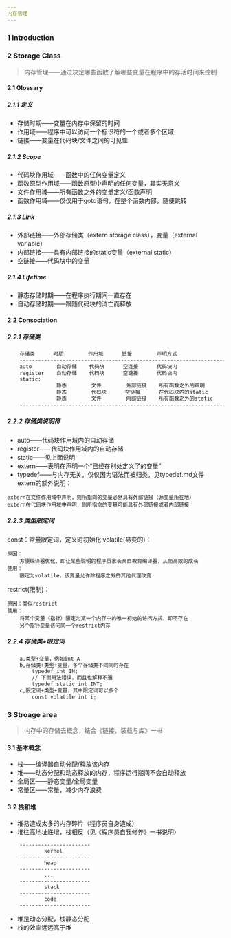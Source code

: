 ```yaml
---
内存管理
---
```



### 1 Introduction



### 2 Storage Class
> 内存管理——通过决定哪些函数了解哪些变量在程序中的存活时间来控制
#### 2.1 Glossary
##### 2.1.1 定义
- 存储时期——变量在内存中保留的时间
- 作用域——程序中可以访问一个标识符的一个或者多个区域
- 链接——变量在代码块/文件之间的可见性

##### 2.1.2 Scope
- 代码块作用域——函数中的任何变量定义
- 函数原型作用域——函数原型中声明的任何变量，其实无意义
- 文件作用域——所有函数之外的变量定义/函数声明
- 函数作用域——仅仅用于goto语句，在整个函数内部，随便跳转

##### 2.1.3 Link
- 外部链接——外部存储类（extern storage class），变量（external variable）
- 内部链接——具有内部链接的static变量（external static）
- 空链接——代码块中的变量

##### 2.1.4 Lifetime
- 静态存储时期——在程序执行期间一直存在
- 自动存储时期——跟随代码块的消亡而释放


#### 2.2 Consociation
##### 2.2.1 存储类
```gcc
    存储类      时期        作用域      链接        声明方式
    --------------------------------------------------------------------
    auto        自动存储    代码块      空连接      代码块内
    register    自动存储    代码块      空链接      代码块内
    static:
                静态        文件        外部链接    所有函数之外的声明
                静态        代码块      空链接      在代码块内的static
                静态        文件        内部链接    所有函数之外的static
    ---------------------------------------------------------------------
```

##### 2.2.2 存储类说明符
- auto——代码块作用域内的自动存储
- register——代码块作用域内的自动存储
- static——见上面说明
- extern——表明在声明一个“已经在别处定义了的变量”
- typedef——与内存无关，仅仅因为语法而被归类，见typedef.md文件
extern的额外说明：
>
    extern在文件作用域中声明，则所指向的变量必然具有外部链接（源变量所在地）
    extern在代码块作用域中声明，则所指向的变量可能具有外部链接或者内部链接

##### 2.2.3 类型限定词
const：常量限定词，定义时初始化
volatile(易变的)：
>
    原因：
        方便编译器优化，即让某些聪明的程序员家长亲自教育编译器，从而高效的成长
    使用：
        限定为volatile，该变量允许除程序之外的其他代理改变

restrict(限制)：
>
    原因：类似restrict
    使用：
        将某个变量（指针）限定为某一个内存中的唯一初始的访问方式，即不存在
        另个指针变量访问同一个restrict内存

##### 2.2.4 存储类+限定词
```gcc
    a,类型+变量，例如int A
    b,存储类+类型+变量，多个存储类不同同时存在
        typedef int IN;
        // 下面用法错误，而且也解释不通
        typedef static int INT;
    c,限定词+类型+变量，其中限定词可以多个
        const volatile int i;
```


### 3 Stroage area
> 内存中的存储去概念，结合《链接，装载与库》一书
#### 3.1 基本概念
- 栈——编译器自动分配/释放该内存
- 堆——动态分配和动态释放的内存，程序运行期间不会自动释放
- 全局区——静态变量/全局变量
- 常量区——常量，减少内存浪费

#### 3.2 栈和堆
- 堆易造成太多的内存碎片（程序员自身造成）
- 堆往高地址递增，栈相反（见《程序员自我修养》一书说明）
```
    -----------------------
            kernel
    -----------------------
            heap
    -----------------------
            ...
    -----------------------
            stack
    -----------------------
            code
    -----------------------
```
- 堆是动态分配，栈静态分配
- 栈的效率远远高于堆
